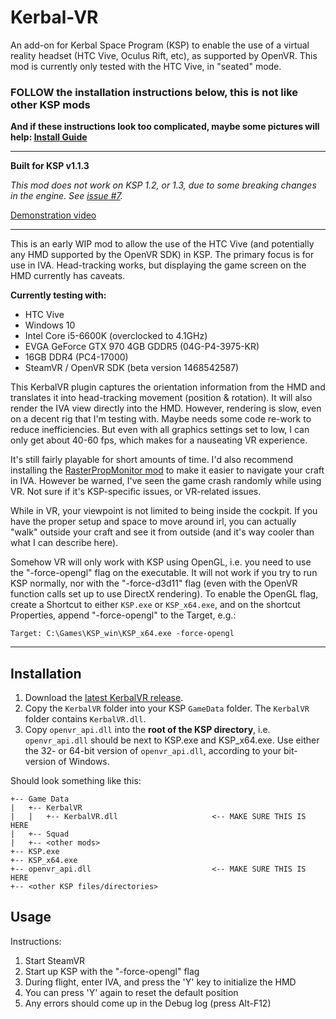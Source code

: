 # Kerbal-VR
An add-on for Kerbal Space Program (KSP) to enable the use of a virtual reality headset (HTC Vive, Oculus Rift, etc), as supported by OpenVR. This mod is currently only tested with the HTC Vive, in "seated" mode.

### FOLLOW the installation instructions below, this is not like other KSP mods

**And if these instructions look too complicated, maybe some pictures will help: [Install Guide](https://github.com/Vivero/Kerbal-VR/wiki/Install-Guide)**

----

**Built for KSP v1.1.3**

*This mod does not work on KSP 1.2, or 1.3, due to some breaking changes in the engine. See [issue #7](https://github.com/Vivero/Kerbal-VR/issues/7).*

[Demonstration video](https://www.youtube.com/watch?v=DjQauN66rQA)

----

This is an early WIP mod to allow the use of the HTC Vive (and potentially any HMD supported by the OpenVR SDK) in KSP. The primary focus is for use in IVA. Head-tracking works, but displaying the game screen on the HMD currently has caveats.

**Currently testing with:**

- HTC Vive
- Windows 10
- Intel Core i5-6600K (overclocked to 4.1GHz)
- EVGA GeForce GTX 970 4GB GDDR5 (04G-P4-3975-KR)
- 16GB DDR4 (PC4-17000)
- SteamVR / OpenVR SDK (beta version 1468542587)

This KerbalVR plugin captures the orientation information from the HMD and translates it into head-tracking movement (position & rotation). It will also render the IVA view directly into the HMD. However, rendering is slow, even on a decent rig that I'm testing with. Maybe needs some code re-work to reduce inefficiencies. But even with all graphics settings set to low, I can only get about 40-60 fps, which makes for a nauseating VR experience.

It's still fairly playable for short amounts of time. I'd also recommend installing the [RasterPropMonitor mod](http://forum.kerbalspaceprogram.com/index.php?/topic/105821-112-rasterpropmonitor-still-putting-the-a-in-iva-v0260-30-april-2016/) to make it easier to navigate your craft in IVA. However be warned, I've seen the game crash randomly while using VR. Not sure if it's KSP-specific issues, or VR-related issues.

While in VR, your viewpoint is not limited to being inside the cockpit. If you have the proper setup and space to move around irl, you can actually "walk" outside your craft and see it from outside (and it's way cooler than what I can describe here).

Somehow VR will only work with KSP using OpenGL, i.e. you need to use the "-force-opengl" flag on the executable. It will not work if you try to run KSP normally, nor with the "-force-d3d11" flag (even with the OpenVR function calls set up to use DirectX rendering). To enable the OpenGL flag, create a Shortcut to either `KSP.exe` or `KSP_x64.exe`, and on the shortcut Properties, append "-force-opengl" to the Target, e.g.:

```
Target: C:\Games\KSP_win\KSP_x64.exe -force-opengl
```

----

## Installation

1. Download the [latest KerbalVR release](https://github.com/Vivero/Kerbal-VR/releases).
2. Copy the `KerbalVR` folder into your KSP `GameData` folder. The `KerbalVR` folder contains `KerbalVR.dll`.
3. Copy `openvr_api.dll` into the **root of the KSP directory**, i.e. `openvr_api.dll` should be next to KSP.exe and KSP_x64.exe. Use either the 32- or 64-bit version of `openvr_api.dll`, according to your bit-version of Windows.

Should look something like this:

```
+-- Game Data
|   +-- KerbalVR
|   |   +-- KerbalVR.dll                     <-- MAKE SURE THIS IS HERE
|   +-- Squad
|   +-- <other mods>
+-- KSP.exe
+-- KSP_x64.exe
+-- openvr_api.dll                           <-- MAKE SURE THIS IS HERE
+-- <other KSP files/directories>
```

## Usage

Instructions:

1. Start SteamVR
2. Start up KSP with the "-force-opengl" flag
5. During flight, enter IVA, and press the 'Y' key to initialize the HMD
6. You can press 'Y' again to reset the default position
7. Any errors should come up in the Debug log (press Alt-F12)
